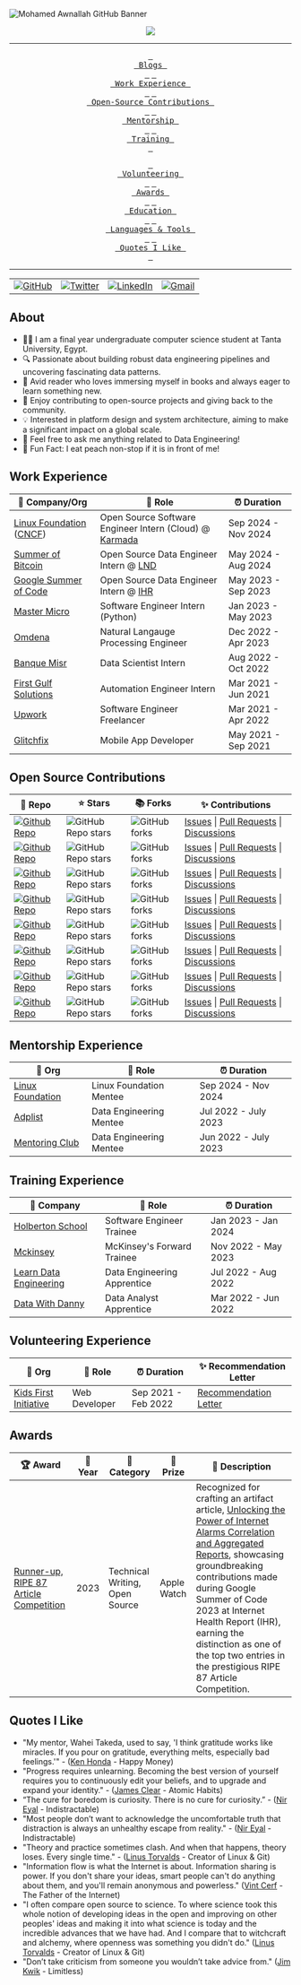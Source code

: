 <!-- ----------- HEAD SECTION ------------ -->

![Mohamed Awnallah GitHub Banner](https://user-images.githubusercontent.com/69568555/224833816-88af860b-a441-477f-9ed2-8b1e60a37a44.gif)


<p align="center">
  <img src="https://readme-typing-svg.herokuapp.com?color=0d8eceF&size=30&center=true&vCenter=true&width=550&height=70&lines=Hi+There+👋,+I'm+Mohamed;+An+Open+Source+Contributor+🌟;A+Data+Engineer+💻;An+Avid+Reader+📖;">
</p>


<div align="center">

---

<span>[<kbd> <br> Blogs <br> </kbd>](https://medium.com/@mohamedawnallah)</span>
<span>[<kbd> <br> Work Experience <br> </kbd>](#work-experience)</span>
<span>[<kbd> <br> Open-Source Contributions <br> </kbd>](#open-source-contributions)</span>
<span>[<kbd> <br> Mentorship <br> </kbd>](#mentorship-experience)</span>
<span>[<kbd> <br> Training <br> </kbd>](#training-experience)</span>

<span>[<kbd> <br> Volunteering <br> </kbd>](#volunteering-experience)</span>
<span>[<kbd> <br> Awards <br> </kbd>](#awards)</span>
<span>[<kbd> <br> Education <br> </kbd>](#education)</span>
<span>[<kbd> <br> Languages & Tools <br> </kbd>](#languages--tools)</span>
<span>[<kbd> <br> Quotes I Like <br> </kbd>](#quotes-i-like)</span>

---

<table>
  <tr>
      <td><a href="https://github.com/mohamedawnallah"><img src="https://img.shields.io/github/followers/sayannath.svg?label=GitHub&style=social" alt="GitHub"></a></td>
    <td><a href="https://twitter.com/mohamedawnallah"><img src="https://img.shields.io/twitter/follow/sayannath2350?label=Twitter&style=social" alt="Twitter"></a></td>
    <td><a href="https://www.linkedin.com/in/mohamedawnallah"><img src="https://img.shields.io/badge/LinkedIn--_.svg?style=social&logo=linkedin" alt="LinkedIn"></a></td>
    <td><a href="mailto:mohamedmohey2352@gmail.com"><img src="https://img.shields.io/badge/Gmail--_.svg?style=social&logo=gmail" alt="Gmail"></a></td>
  </tr>
</table>

</div>

## About

- 👨‍🎓 I am a final year undergraduate computer science student at Tanta University, Egypt.
- 🔍 Passionate about building robust data engineering pipelines and uncovering fascinating data patterns.
- 🚀 Avid reader who loves immersing myself in books and always eager to learn something new. 
- 🙏 Enjoy contributing to open-source projects and giving back to the community.
- 💡 Interested in platform design and system architecture, aiming to make a significant impact on a global scale.
- 💬 Feel free to ask me anything related to Data Engineering!
- 🍑 Fun Fact: I eat peach non-stop if it is in front of me!

## Work Experience


| 🏢 Company/Org | 💼 Role | ⏰ Duration |
| --- | --- | --- |
| [Linux Foundation](https://www.linuxfoundation.org/) ([CNCF](https://www.cncf.io/)) | Open Source Software Engineer Intern (Cloud) @ [Karmada](https://github.com/karmada-io/karmada/) | Sep 2024 - Nov 2024 |
| [Summer of Bitcoin](https://www.summerofbitcoin.org/) | Open Source Data Engineer Intern @ [LND](https://github.com/lightningnetwork/lnd) | May 2024 - Aug 2024 |
| [Google Summer of Code](https://summerofcode.withgoogle.com/) | Open Source Data Engineer Intern @ [IHR](https://github.com/internetHealthReport/) | May 2023 - Sep 2023 |
| [Master Micro](https://adt.master-micro.com/) | Software Engineer Intern (Python) | Jan 2023 - May 2023 |
| [Omdena](https://omdena.com/) | Natural Langauge Processing Engineer | Dec 2022 - Apr 2023 |
| [Banque Misr](https://www.banquemisr.com/) | Data Scientist Intern | Aug 2022 - Oct 2022 |
| [First Gulf Solutions](https://www.firstgulfsolutions.com/) | Automation Engineer Intern | Mar 2021 - Jun 2021 |
| [Upwork](https://www.upwork.com/) | Software Engineer Freelancer | Mar 2021 - Apr 2022 |
| [Glitchfix](https://glitchfix.net/) | Mobile App Developer | May 2021 - Sep 2021 |

## Open Source Contributions

| 🎁 Repo | ⭐ Stars | 📚 Forks | ✨ Contributions |
| --- | --- | --- | --- |
| [![Github Repo](https://img.shields.io/badge/prometheus-prometheus-blue?style=flat-square)](https://github.com/prometheus/prometheus) | ![GitHub Repo stars](https://img.shields.io/github/stars/prometheus/prometheus?style=flat-square) | ![GitHub forks](https://img.shields.io/github/forks/prometheus/prometheus?style=flat-square) | [Issues](https://github.com/prometheus/prometheus/issues?q=+is%3Aissue+author%3Amohamedawnallah) \| [Pull Requests](https://github.com/prometheus/prometheus/pulls?q=+is%3Apr+author%3Amohamedawnallah) \| [Discussions](https://github.com/prometheus/prometheus/discussions?discussions_q=+author%3Amohamedawnallah)
| [![Github Repo](https://img.shields.io/badge/ceph-rgw-blue?style=flat-square)](https://github.com/ceph/ceph) | ![GitHub Repo stars](https://img.shields.io/github/stars/ceph/ceph?style=flat-square) | ![GitHub forks](https://img.shields.io/github/forks/ceph/ceph?style=flat-square) | [Issues](https://github.com/ceph/ceph/issues?q=+is%3Aissue+author%3Amohamedawnallah) \| [Pull Requests](https://github.com/ceph/ceph/pulls?q=+is%3Apr+author%3Amohamedawnallah) \| [Discussions](https://github.com/ceph/ceph/discussions?discussions_q=+author%3Amohamedawnallah)
| [![Github Repo](https://img.shields.io/badge/lightningnetwork-lnd-blue?style=flat-square)](https://github.com/lightningnetwork/lnd) | ![GitHub Repo stars](https://img.shields.io/github/stars/lightningnetwork/lnd?style=flat-square) | ![GitHub forks](https://img.shields.io/github/forks/lightningnetwork/lnd?style=flat-square) | [Issues](https://github.com/lightningnetwork/lnd/issues?q=+is%3Aissue+author%3Amohamedawnallah) \| [Pull Requests](https://github.com/lightningnetwork/lnd/pulls?q=+is%3Apr+author%3Amohamedawnallah) \| [Discussions](https://github.com/lightningnetwork/lnd/discussions?discussions_q=+author%3Amohamedawnallah)
| [![Github Repo](https://img.shields.io/badge/btcsuite-btcd-blue?style=flat-square)](https://github.com/btcsuite/btcd) | ![GitHub Repo stars](https://img.shields.io/github/stars/btcsuite/btcd?style=flat-square) | ![GitHub forks](https://img.shields.io/github/forks/btcsuite/btcd?style=flat-square) | [Issues](https://github.com/btcsuite/btcd/issues?q=+is%3Aissue+author%3Amohamedawnallah) \| [Pull Requests](https://github.com/btcsuite/btcd/pulls?q=+is%3Apr+author%3Amohamedawnallah) \| [Discussions](https://github.com/btcsuite/btcd/discussions?discussions_q=+author%3Amohamedawnallah)
| [![Github Repo](https://img.shields.io/badge/karmada-karmada-blue?style=flat-square)](https://github.com/karmada-io/karmada) | ![GitHub Repo stars](https://img.shields.io/github/stars/karmada-io/karmada?style=flat-square) | ![GitHub forks](https://img.shields.io/github/forks/karmada-io/karmada?style=flat-square) | [Issues](https://github.com/karmada-io/karmada/issues?q=+is%3Aissue+author%3Amohamedawnallah+) \| [Pull Requests](https://github.com/karmada-io/karmada/pulls?q=+is%3Apr+author%3Amohamedawnallah+) \| [Discussions](https://github.com/karmada-io/karmada/discussions?discussions_q=author%3Amohamedawnallah)
| [![Github Repo](https://img.shields.io/badge/ihr-website-blue?style=flat-square)](https://github.com/InternetHealthReport/ihr-website) | ![GitHub Repo stars](https://img.shields.io/github/stars/InternetHealthReport/ihr-website?style=flat-square) | ![GitHub forks](https://img.shields.io/github/forks/InternetHealthReport/ihr-website?style=flat-square) | [Issues](https://github.com/InternetHealthReport/ihr-website/issues?q=+is%3Aissue+author%3Amohamedawnallah+) \| [Pull Requests](https://github.com/InternetHealthReport/ihr-website/pulls?q=+is%3Apr+author%3Amohamedawnallah+) \| [Discussions](https://github.com/orgs/InternetHealthReport/discussions?discussions_q=author%3Amohamedawnallah)
| [![Github Repo](https://img.shields.io/badge/ihr-internet_yellow_pages-blue?style=flat-square)](https://github.com/InternetHealthReport/internet-yellow-pages) | ![GitHub Repo stars](https://img.shields.io/github/stars/InternetHealthReport/internet-yellow-pages?style=flat-square) | ![GitHub forks](https://img.shields.io/github/forks/InternetHealthReport/internet-yellow-pages?style=flat-square) | [Issues](https://github.com/InternetHealthReport/internet-yellow-pages/issues?q=+is%3Aissue+author%3Amohamedawnallah+) \| [Pull Requests](https://github.com/InternetHealthReport/internet-yellow-pages/pulls?q=+is%3Apr+author%3Amohamedawnallah+) \| [Discussions](https://github.com/orgs/InternetHealthReport/discussions?discussions_q=author%3Amohamedawnallah)
| [![Github Repo](https://img.shields.io/badge/lnd-Distributed_Mission_Control-blue?style=flat-square)](https://github.com/ziggie1984/Distributed-Mission-Control-for-LND) | ![GitHub Repo stars](https://img.shields.io/github/stars/ziggie1984/Distributed-Mission-Control-for-LND?style=flat-square) | ![GitHub forks](https://img.shields.io/github/forks/ziggie1984/Distributed-Mission-Control-for-LND?style=flat-square) | [Issues](https://github.com/ziggie1984/Distributed-Mission-Control-for-LND/issues?q=+is%3Aissue+author%3Amohamedawnallah+) \| [Pull Requests](https://github.com/ziggie1984/Distributed-Mission-Control-for-LND/pulls?q=+is%3Apr+author%3Amohamedawnallah+) \| [Discussions](https://github.com/users/ziggie1984/projects/1)

## Mentorship Experience
| 🏢 Org | 💼 Role | ⏰ Duration |
| --- | --- | --- |
| [Linux Foundation](https://www.linuxfoundation.org/) | Linux Foundation Mentee | Sep 2024 - Nov 2024
| [Adplist](https://adplist.org/members/mohamed-awnallah) | Data Engineering Mentee | Jul 2022 - July 2023
| [Mentoring Club](https://www.mentoring-club.com/) | Data Engineering Mentee | Jun 2022 - July 2023

## Training Experience


| 🏢 Company | 💼 Role | ⏰ Duration |
| --- | --- | --- |
| [Holberton School](https://www.holbertonschool.com/) | Software Engineer Trainee | Jan 2023 - Jan 2024 |
| [Mckinsey](https://www.mckinsey.com/forward/overview) | McKinsey's Forward Trainee | Nov 2022 - May 2023 |
| [Learn Data Engineering](https://learndataengineering.com/) | Data Engineering Apprentice | Jul 2022 - Aug 2022 |
| [Data With Danny](https://www.datawithdanny.com/) | Data Analyst Apprentice | Mar 2022 - Jun 2022

## Volunteering Experience
| 🏢 Org | 💼 Role | ⏰ Duration | ✨ Recommendation Letter |
| --- | --- | --- | --- |
| [Kids First Initiative](https://www.kidsfirstinitiative.org/) | Web Developer  | Sep 2021 - Feb 2022 | [Recommendation Letter](https://bit.ly/3GuiRLV)

## Awards

| 🏆 Award | 📅 Year | 🏅 Category | 🎁 Prize | 🌟 Description |
| --- | --- | --- | --- | --- |
| [Runner-up, RIPE 87 Article Competition](https://ripe87.ripe.net/) | 2023 | Technical Writing, Open Source | Apple Watch | Recognized for crafting an artifact article, [Unlocking the Power of Internet Alarms Correlation and Aggregated Reports](https://labs.ripe.net/author/mohamedawnallah/unlocking-the-power-of-internet-alarms-correlation-and-aggregated-reports/), showcasing groundbreaking contributions made during Google Summer of Code 2023 at Internet Health Report (IHR), earning the distinction as one of the top two entries in the prestigious RIPE 87 Article Competition. |

## Quotes I Like
- "My mentor, Wahei Takeda, used to say, 'I think gratitude works like miracles. If you pour on gratitude, everything melts, especially bad feelings.'" - ([Ken Honda](https://kenhonda.com/) - Happy Money)
- "Progress requires unlearning. Becoming the best version of yourself requires you to continuously edit your beliefs, and to upgrade and expand your identity." - ([James Clear](https://en.wikipedia.org/wiki/James_Clear) - Atomic Habits)
- “The cure for boredom is curiosity. There is no cure for curiosity.” - ([Nir Eyal](https://en.wikipedia.org/wiki/Nir_Eyal) - Indistractable)
- "Most people don’t want to acknowledge the uncomfortable truth that distraction is always an unhealthy escape from reality." - ([Nir Eyal](https://en.wikipedia.org/wiki/Nir_Eyal) - Indistractable)
- "Theory and practice sometimes clash. And when that happens, theory loses. Every single time." - ([Linus Torvalds](https://en.wikipedia.org/wiki/Linus_Torvalds) - Creator of Linux & Git)
- "Information flow is what the Internet is about. Information sharing is power. If you don't share your ideas, smart people can't do anything about them, and you'll remain anonymous and powerless." ([Vint Cerf](https://en.wikipedia.org/wiki/Vint_Cerf) - The Father of the Internet)
- "I often compare open source to science. To where science took this whole notion of developing ideas in the open and improving on other peoples' ideas and making it into what science is today and the incredible advances that we have had. And I compare that to witchcraft and alchemy, where openness was something you didn't do." ([Linus Torvalds](https://en.wikipedia.org/wiki/Linus_Torvalds) - Creator of Linux & Git)
- "Don’t take criticism from someone you wouldn’t take advice from." ([Jim Kwik](https://en.wikipedia.org/wiki/Jim_Kwik) - Limitless)
